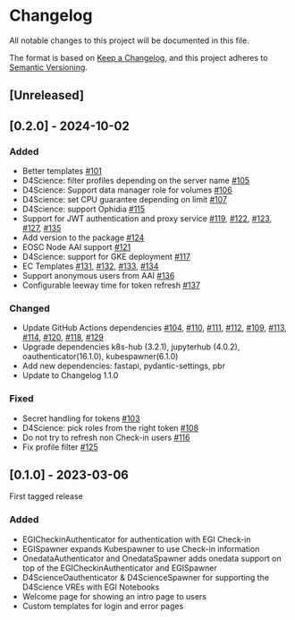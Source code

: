 <!-- markdownlint-disable MD024 -->

# Changelog

All notable changes to this project will be documented in this file.

The format is based on [Keep a Changelog](https://keepachangelog.com/en/1.1.0/),
and this project adheres to
[Semantic Versioning](https://semver.org/spec/v2.0.0.html).

## [Unreleased]

## [0.2.0] - 2024-10-02

### Added

- Better templates
  [#101](https://github.com/EGI-Federation/egi-notebooks-hub/pull/101)
- D4Science: filter profiles depending on the server name
  [#105](https://github.com/EGI-Federation/egi-notebooks-hub/pull/105)
- D4Science: Support data manager role for volumes
  [#106](https://github.com/EGI-Federation/egi-notebooks-hub/pull/106)
- D4Science: set CPU guarantee depending on limit
  [#107](https://github.com/EGI-Federation/egi-notebooks-hub/pull/107)
- D4Science: support Ophidia
  [#115](https://github.com/EGI-Federation/egi-notebooks-hub/pull/115)
- Support for JWT authentication and proxy service
  [#119](https://github.com/EGI-Federation/egi-notebooks-hub/pull/119),
  [#122](https://github.com/EGI-Federation/egi-notebooks-hub/pull/122),
  [#123](https://github.com/EGI-Federation/egi-notebooks-hub/pull/123),
  [#127](https://github.com/EGI-Federation/egi-notebooks-hub/pull/127),
  [#135](https://github.com/EGI-Federation/egi-notebooks-hub/pull/135)
- Add version to the package
  [#124](https://github.com/EGI-Federation/egi-notebooks-hub/pull/124)
- EOSC Node AAI support
  [#121](https://github.com/EGI-Federation/egi-notebooks-hub/pull/121)
- D4Science: support for GKE deployment
  [#117](https://github.com/EGI-Federation/egi-notebooks-hub/pull/117)
- EC Templates
  [#131](https://github.com/EGI-Federation/egi-notebooks-hub/pull/131),
  [#132](https://github.com/EGI-Federation/egi-notebooks-hub/pull/132),
  [#133](https://github.com/EGI-Federation/egi-notebooks-hub/pull/133),
  [#134](https://github.com/EGI-Federation/egi-notebooks-hub/pull/134)
- Support anonymous users from AAI
  [#136](https://github.com/EGI-Federation/egi-notebooks-hub/pull/136)
- Configurable leeway time for token refresh
  [#137](https://github.com/EGI-Federation/egi-notebooks-hub/pull/137)

### Changed

- Update GitHub Actions dependencies
  [#104](https://github.com/EGI-Federation/egi-notebooks-hub/pull/104),
  [#110](https://github.com/EGI-Federation/egi-notebooks-hub/pull/110),
  [#111](https://github.com/EGI-Federation/egi-notebooks-hub/pull/111),
  [#112](https://github.com/EGI-Federation/egi-notebooks-hub/pull/112),
  [#109](https://github.com/EGI-Federation/egi-notebooks-hub/pull/109),
  [#113](https://github.com/EGI-Federation/egi-notebooks-hub/pull/113),
  [#114](https://github.com/EGI-Federation/egi-notebooks-hub/pull/114),
  [#120](https://github.com/EGI-Federation/egi-notebooks-hub/pull/120),
  [#118](https://github.com/EGI-Federation/egi-notebooks-hub/pull/118),
  [#129](https://github.com/EGI-Federation/egi-notebooks-hub/pull/129)
- Upgrade dependencies k8s-hub (3.2.1), jupyterhub (4.0.2),
  oauthenticator(16.1.0), kubespawner(6.1.0)
- Add new dependencies: fastapi, pydantic-settings, pbr
- Update to Changelog 1.1.0

### Fixed

- Secret handling for tokens
  [#103](https://github.com/EGI-Federation/egi-notebooks-hub/pull/103)
- D4Science: pick roles from the right token
  [#108](https://github.com/EGI-Federation/egi-notebooks-hub/pull/108)
- Do not try to refresh non Check-in users
  [#116](https://github.com/EGI-Federation/egi-notebooks-hub/pull/116)
- Fix profile filter
  [#125](https://github.com/EGI-Federation/egi-notebooks-hub/pull/125)

## [0.1.0] - 2023-03-06

First tagged release

### Added

- EGICheckinAuthenticator for authentication with EGI Check-in
- EGISpawner expands Kubespawner to use Check-in information
- OnedataAuthenticator and OnedataSpawner adds onedata support on top of the
  EGICheckinAuthenticator and EGISpawner
- D4ScienceOauthenticator & D4ScienceSpawner for supporting the D4Science VREs
  with EGI Notebooks
- Welcome page for showing an intro page to users
- Custom templates for login and error pages
